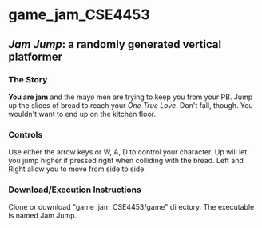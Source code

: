 # game_jam_CSE4453
## _Jam Jump_: a randomly generated vertical platformer

### The Story

**You are jam** and the mayo men are trying to keep you from your PB. Jump up the slices of bread to reach your _One True Love_.
Don't fall, though. You wouldn't want to end up on the kitchen floor.

### Controls

Use either the arrow keys or W, A, D to control your character. Up will let you jump higher if pressed right when colliding with the bread.
Left and Right allow you to move from side to side.

### Download/Execution Instructions

Clone or download "game_jam_CSE4453/game" directory. The executable is named Jam Jump.
